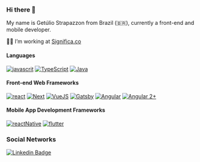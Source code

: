### Hi there 👋

My name is Getúlio Strapazzon from Brazil (🇧🇷), currently a front-end and mobile developer.

👨‍💻 I’m  working at [Significa.co](https://significa.co/)

#### Languages
[![javascrit](https://img.shields.io/badge/-JavaScript-f2e05a)](https://developer.mozilla.org/pt-BR/docs/Aprender/JavaScript)
[![TypeScript](https://img.shields.io/badge/-TypeScript-blue)](https://www.typescriptlang.org/)
[![Java](https://img.shields.io/badge/-Java-red)](https://www.java.com/pt_BR/download/faq/develop.xml)

#### Front-end Web Frameworks
[![react](https://img.shields.io/badge/-React-61dbfb)](https://reactjs.org/docs/getting-started.html)
[![Next](https://img.shields.io/badge/-Next-37b47f)](https://nextjs.org/)
[![VueJS](https://img.shields.io/badge/-VuesJS-41b884)](https://vuejs.org/)
[![Gatsby](https://img.shields.io/badge/-Gatsby-673399)](https://www.gatsbyjs.org/)
[![Angular](https://img.shields.io/badge/-AngularJS-red)](https://angularjs.org/)
[![Angular 2+](https://img.shields.io/badge/-Angular2+-red)](https://angular.io/)

#### Mobile App Development Frameworks
[![reactNative](https://img.shields.io/badge/-ReactNative-61dbfb)](https://reactnative.dev/)
[![flutter](https://img.shields.io/badge/-Flutter-blue)](https://flutter.dev/)

### Social Networks
[![Linkedin Badge](https://img.shields.io/badge/-LinkedIn-blue?style=flat-square&logo=Linkedin&logoColor=white&link=https://www.linkedin.com/in/strapazzon)](https://www.linkedin.com/in/strapazzon/)

